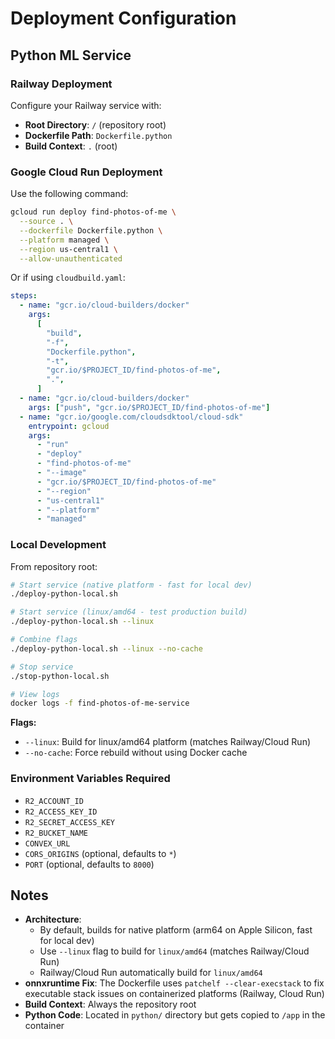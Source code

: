 # Deployment Configuration

## Python ML Service

### Railway Deployment

Configure your Railway service with:

- **Root Directory**: `/` (repository root)
- **Dockerfile Path**: `Dockerfile.python`
- **Build Context**: `.` (root)

### Google Cloud Run Deployment

Use the following command:

```bash
gcloud run deploy find-photos-of-me \
  --source . \
  --dockerfile Dockerfile.python \
  --platform managed \
  --region us-central1 \
  --allow-unauthenticated
```

Or if using `cloudbuild.yaml`:

```yaml
steps:
  - name: "gcr.io/cloud-builders/docker"
    args:
      [
        "build",
        "-f",
        "Dockerfile.python",
        "-t",
        "gcr.io/$PROJECT_ID/find-photos-of-me",
        ".",
      ]
  - name: "gcr.io/cloud-builders/docker"
    args: ["push", "gcr.io/$PROJECT_ID/find-photos-of-me"]
  - name: "gcr.io/google.com/cloudsdktool/cloud-sdk"
    entrypoint: gcloud
    args:
      - "run"
      - "deploy"
      - "find-photos-of-me"
      - "--image"
      - "gcr.io/$PROJECT_ID/find-photos-of-me"
      - "--region"
      - "us-central1"
      - "--platform"
      - "managed"
```

### Local Development

From repository root:

```bash
# Start service (native platform - fast for local dev)
./deploy-python-local.sh

# Start service (linux/amd64 - test production build)
./deploy-python-local.sh --linux

# Combine flags
./deploy-python-local.sh --linux --no-cache

# Stop service
./stop-python-local.sh

# View logs
docker logs -f find-photos-of-me-service
```

**Flags:**

- `--linux`: Build for linux/amd64 platform (matches Railway/Cloud Run)
- `--no-cache`: Force rebuild without using Docker cache

### Environment Variables Required

- `R2_ACCOUNT_ID`
- `R2_ACCESS_KEY_ID`
- `R2_SECRET_ACCESS_KEY`
- `R2_BUCKET_NAME`
- `CONVEX_URL`
- `CORS_ORIGINS` (optional, defaults to `*`)
- `PORT` (optional, defaults to `8000`)

## Notes

- **Architecture**:
  - By default, builds for native platform (arm64 on Apple Silicon, fast for local dev)
  - Use `--linux` flag to build for `linux/amd64` (matches Railway/Cloud Run)
  - Railway/Cloud Run automatically build for `linux/amd64`
- **onnxruntime Fix**: The Dockerfile uses `patchelf --clear-execstack` to fix executable stack issues on containerized platforms (Railway, Cloud Run)
- **Build Context**: Always the repository root
- **Python Code**: Located in `python/` directory but gets copied to `/app` in the container
